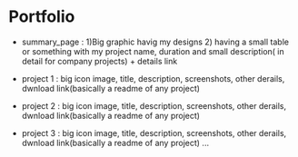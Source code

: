 # Portfolio
   - summary_page : 1)Big graphic havig my designs 2) having a small table or something with my project name, duration and small description( in detail for company projects) + details link  
   
   - project 1 : big icon image, title, description, screenshots, other derails, dwnload link(basically a readme of any project)  
   - project 2 : big icon image, title, description, screenshots, other derails, dwnload link(basically a readme of any project)  
   - project 3 : big icon image, title, description, screenshots, other derails, dwnload link(basically a readme of any project)
   ...